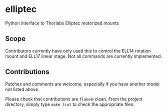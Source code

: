 # elliptec

Python interface to Thorlabs Elliptec motorized mounts

## Scope

Contributors currently have only used this to control the ELL14
rotation mount and ELL17 linear stage. Not all commands are currently
implemented.

## Contributions

Patches and comments are welcome, especially if you have another model
not listed above.

Please check that contributions are `flake8`-clean. From the project
directory, simply type `make lint` to check the appropriate files.
